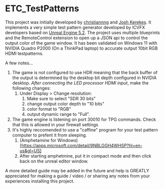 # ETC_TestPatterns

This project was initially developed by [christiannng](https://github.com/christiannng) and [Josh Kerekes](https://github.com/joshkerekes). It implements a very simple test pattern generator developed by ICVFX developers based on [Unreal Engine 5.2](https://www.unrealengine.com/en-US). The project uses multiple blueprints and the RemoteControl extension to open up a JSON api to control the output color of the game window. It has been validated on Windows 11 with NVIDIA Quadro P2000 (On a ThinkPad laptop) to accurate output 10bit RGB HDMI testpatterns. 

A few notes...
1) The game is not configured to use HDR meaning that the back buffer of the output is determined by the desktop bit depth configured in NVIDIA desktop. _After connecting the LED processor HDMI input_, make the following changes:
    1) Under Display > Change resolution:
        1) Make sure to select "SDR 30 bits"
        2) change output color depth to "10 bits"
        3) color format to "RGB"
        4) output dynamic range to "Full".
2) The game engine is listening on port 30010 for TPG commands. Check that this is allowed in your firewall settings
3) It's highly reccomended to use a "caffine" program for your test pattern computer to prefent it from sleeping.
    1) (Amphetamine for Windows)[https://apps.microsoft.com/detail/9NBLGGH4WHSP?hl=en-us&gl=US]
    2) After starting amphetmine, put it in compact mode and then click back on the unreal editor window.

A more detailed guide may be added in the future and help is GREATLY appreciated for making a guide / video / or sharing any notes from your experiences installing this project.

